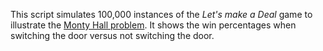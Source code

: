 This script simulates 100,000 instances of the _Let's make a Deal_ game to illustrate the [Monty Hall problem](https://en.wikipedia.org/wiki/Monty_Hall_problem). It shows the win percentages when switching the door versus not switching the door.
